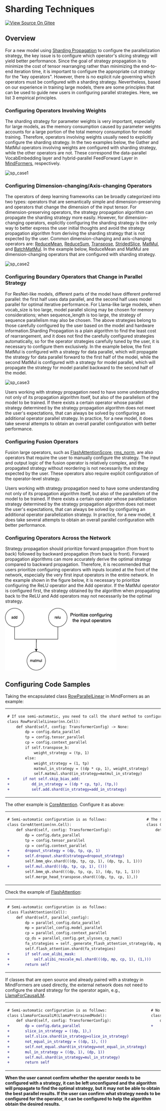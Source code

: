 # Sharding Techniques

[![View Source On Gitee](https://mindspore-website.obs.cn-north-4.myhuaweicloud.com/website-images/master/resource/_static/logo_source_en.svg)](https://gitee.com/mindspore/docs/blob/master/docs/mindspore/source_en/model_train/parallel/split_technique.md)

## Overview

For a new model using [Sharding Propagation](https://www.mindspore.cn/docs/en/master/model_train/parallel/sharding_propagation.html) to configure the parallelization strategy, the key issue is to configure which operator's slicing strategy will yield better performance. Since the goal of strategy propagation is to minimize the cost of tensor rearranging rather than minimizing the end-to-end iteration time, it is important to configure the appropriate cut strategy for the "key operators". However, there is no explicit rule governing which operators must be configured with a sharding strategy. Nevertheless, based on our experience in training large models, there are some principles that can be used to guide new users in configuring parallel strategies. Here, we list 3 empirical principles.

### Configuring Operators Involving Weights

The sharding strategy for parameter weights is very important, especially for large models, as the memory consumption caused by parameter weights accounts for a large portion of the total memory consumption for model training. Therefore, operators involving weights usually need to explicitly configure the sharding strategy. In the two examples below, the Gather and MatMul operators involving weights are configured with sharding strategy, while the other operators are not. These correspond the data-parallel VocabEmbedding layer and hybrid-parallel FeedForward Layer in [MindFormers](https://gitee.com/mindspore/mindformers/blob/master/mindformers/modules/transformer/transformer.py), respectively.

![sp_case1](https://mindspore-website.obs.cn-north-4.myhuaweicloud.com/website-images/master/docs/mindspore/source_en/model_train/parallel/images/sp_case1.png "Configuring Operators Involving Weights")

### Configuring Dimension-changing/Axis-changing Operators

The operators of deep learning frameworks can be broadly categorized into two types: operators that are semantically simple and dimension-preserving and operators that change the dimension of the input tensor. For dimension-preserving operators, the strategy propagation algorithm can propagate the sharding strategy more easily. However, for dimension-changing operators, explicitly configuring the sharding strategy is the only way to better express the user initial thoughts and avoid the strategy propagation algorithm from deriving the sharding strategy that is not expected by the user. Common dimension-changing and axis-changing operators are: [ReduceMean](https://www.mindspore.cn/docs/en/master/api_python/ops/mindspore.ops.ReduceMean.html), [ReduceSum](https://www.mindspore.cn/docs/en/master/api_python/ops/mindspore.ops.ReduceSum.html), [Transpose](https://www.mindspore.cn/docs/en/master/api_python/ops/mindspore.ops.Transpose.html), [StridedSlice](https://www.mindspore.cn/docs/en/master/api_python/ops/mindspore.ops.StridedSlice.html), [MatMul](https://www.mindspore.cn/docs/en/master/api_python/ops/mindspore.ops.MatMul.html), and [BatchMatMul](https://www.mindspore.cn/docs/en/master/api_python/ops/mindspore.ops.BatchMatMul.html). In the example below, ReduceMean and MatMul are dimension-changing operators that are configured with sharding strategy.

![sp_case2](https://mindspore-website.obs.cn-north-4.myhuaweicloud.com/website-images/master/docs/mindspore/source_en/model_train/parallel/images/sp_case2.png "Configuring Dimension-changing Operators")

### Configuring Boundary Operators that Change in Parallel Strategy

For ResNet-like models, different parts of the model have different preferred parallel: the first half uses data parallel, and the second half uses model parallel for optimal iterative performance. For Llama-like large models, when vocab_size is too large, model parallel slicing may be chosen for memory considerations; when sequence_length is too large, the strategy of sequence parallelism may also be chosen. The above strategies belong to those carefully configured by the user based on the model and hardware information.Sharding Propagation is a plain algorithm to find the least cost of rearrangement, and it does not find the carefully configured strategies automatically, so for the operator strategies carefully tuned by the user, it is necessary to configure them exclusively. In the example below, the first MatMul is configured with a strategy for data parallel, which will propagate the strategy for data parallel forward to the first half of the model, while the second MatMul is configured with a strategy for model parallel, which will propagate the strategy for model parallel backward to the second half of the model.

![sp_case3](https://mindspore-website.obs.cn-north-4.myhuaweicloud.com/website-images/master/docs/mindspore/source_en/model_train/parallel/images/sp_case3.png "Configuring Boundary Operators that Change in Parallel Method")

Users working with strategy propagation need to have some understanding not only of its propagation algorithm itself, but also of the parallelism of the model to be trained. If there exists a certain operator whose parallel strategy determined by the strategy propagation algorithm does not meet the user's expectations, that can always be solved by configuring an additional operator parallel strategy. In practice, for a new model, it does take several attempts to obtain an overall parallel configuration with better performance.

### Configuring Fusion Operators

Fusion large operators, such as [FlashAttentionScore](https://www.mindspore.cn/lite/api/en/master/generate/classmindspore_ops_FlashAttentionScore.html#exhale-class-classmindspore-ops-flashattentionscore), [rms_norm](https://www.mindspore.cn/docs/en/master/api_python/ops/mindspore.ops.rms_norm.html), are also operators that require the user to manually configure the strategy. The input and output logic of the fusion operator is relatively complex, and the propagated strategy without reordering is not necessarily the strategy expected by the user. These operators also require explicit configuration of the operator-level strategy.

Users working with strategy propagation need to have some understanding not only of its propagation algorithm itself, but also of the parallelism of the model to be trained. If there exists a certain operator whose parallelization strategy determined by the strategy propagation algorithm does not meet the user's expectations, that can always be solved by configuring an additional operator parallelization strategy. In practice, for a new model, it does take several attempts to obtain an overall parallel configuration with better performance.

### Configuring Operators Across the Network

Strategy propagation should prioritize forward propagation (from front to back) followed by backward propagation (from back to front). Forward propagation algorithms can more accurately derive the optimal strategy compared to backward propagation. Therefore, it is recommended that users prioritize configuring operators with inputs located at the front of the network, especially the very first input operators in the entire network. In the example shown in the figure below, it is necessary to prioritize configuring the ReLU operator and the Add operator. If the MatMul operator is configured first, the strategy obtained by the algorithm when propagating back to the ReLU and Add operators may not necessarily be the optimal strategy.

![sp_case4_zh](./images/sp_case4.png "prioritize configuring input operators")

## Configuring Code Samples

Taking the encapsulated class [RowParallelLinear](https://gitee.com/mindspore/mindformers/blob/dev/mindformers/experimental/graph/tensor_parallel/layers.py) in MindFormers as an example:

<table>
<tr>
<td valign='top'>

```diff
# If use semi-automatic, you need to call the shard method to configure the strategy for all operators
class RowParallelLinear(nn.Cell):
    def shard(self, config: TransformerConfig) -> None:
        dp = config.data_parallel
        tp = config.tensor_parallel
        cp = config.context_parallel
        if self.transpose_b:
            weight_strategy = (tp, 1)
        else:
            weight_strategy = (1, tp)
            matmul_in_strategy = ((dp * cp, 1), weight_strategy)
            self.matmul.shard(in_strategy=matmul_in_strategy)
+      if not self.skip_bias_add:
+          dd_in_strategy = ((dp * cp, tp), (tp,))
+          self.add.shard(in_strategy=add_in_strategy)
```

</td>
<td valign='top'>

```diff
# Instead, using strategy propagation, only the strategy of one of the MatMul operators needs to be configured, and there is no need to configure the Add operator:
class RowParallelLinear(nn.Cell):
    def shard(self, config: TransformerConfig) -> None:
        dp = config.data_parallel
        tp = config.tensor_parallel
        cp = config.context_parallel
        if self.transpose_b:
            weight_strategy = (tp, 1)
        else:
            weight_strategy = (1, tp)
            matmul_in_strategy = ((dp * cp, 1), weight_strategy)
            self.matmul.shard(in_strategy=matmul_in_strategy)
```

</td>
</tr>
</table>

The other example is [CoreAttention](https://gitee.com/mindspore/mindformers/blob/dev/mindformers/experimental/graph/transformer/transformer.py). Configure it as above:
<table>
<tr>
<td valign='top'>

```diff
# Semi-automatic configuration is as follows:
class CoreAttention(nn.Cell):
    def shard(self, config: TransformerConfig):
        dp = config.data_parallel
        tp = config.tensor_parallel
        cp = config.context_parallel
+       dropout_strategy = (dp, tp, cp, 1)
+       self.dropout.shard(strategy=dropout_strategy)
        self.bmm_qkv.shard(((dp, tp, cp, 1), (dp, tp, 1, 1)))
+       self.mul.shard(((dp, tp, cp, 1), ()))
        self.bmm_qk.shard(((dp, tp, cp, 1), (dp, tp, 1, 1)))
        self.merge_head_transpose.shard(((dp, tp, cp, 1),))
```

</td>
<td valign='top'>

```diff
# The strategy propagation configuration code is as follows, and only the Matmul and Transpose operators need to be configured:
class CoreAttention(nn.Cell):
    def shard(self, config: TransformerConfig):
        dp = config.data_parallel
        tp = config.tensor_parallel
        cp = config.context_parallel
        self.bmm_qkv.shard(((dp, tp, cp, 1), (dp, tp, 1, 1)))
        self.bmm_qk.shard(((dp, tp, cp, 1), (dp, tp, 1, 1)))
        self.merge_head_transpose.shard(((dp, tp, cp, 1),))
```

</td>
</tr>
</table>

Check the example of [FlashAttention](https://gitee.com/mindspore/mindformers/blob/dev/mindformers/modules/flash_attention.py):
<table>
<tr>
<td valign='top'>

```diff
# Semi-automatic configuration is as follows:
class FlashAttention(Cell):
    def shard(self, parallel_config):
        dp = parallel_config.data_parallel
        mp = parallel_config.model_parallel
        cp = parallel_config.context_parallel
        cp_ds = parallel_config.get_ulysses_cp_num()
        fa_strategies = self._generate_flash_attention_strategy(dp, mp, cp, cp_ds)
        self.flash_attention.shard(fa_strategies)
+       if self.use_alibi_mask:
+           self.alibi_rescale_mul.shard(((dp, mp, cp, 1), (1,)))
+       return self
```

</td>
<td valign='top'>

```diff
# The strategy propagation configuration code is as follows, which requires the FlashAttentionScore operator to be configured and does not require the Mul operator to be configured:
class FlashAttention(Cell):
    def shard(self, parallel_config):
        dp = parallel_config.data_parallel
        mp = parallel_config.model_parallel
        cp = parallel_config.context_parallel
        cp_ds = parallel_config.get_ulysses_cp_num()
        fa_strategies = self._generate_flash_attention_strategy(dp, mp, cp, cp_ds)
        self.flash_attention.shard(fa_strategies)
        return self
```

</td>
</tr>
</table>

If classes that are open source and already paired with a strategy in MindFormers are used directly, the external network does not need to configure the shard strategy for the operator again, e.g., [LlamaForCausalLM](https://gitee.com/mindspore/mindformers/blob/dev/mindformers/models/llama/llama.py).
<table>
<tr>
<td valign='top'>

```diff
# Semi-automatic configuration is as follows:
class LlamaForCausalLM(LlamaPretrainedModel):
    def shard(self, config: TransformerConfig):
+       dp = config.data_parallel
+       slice_in_strategy = ((dp, 1),)
+       self.slice.shard(in_strategy=slice_in_strategy)
+       not_equal_in_strategy = ((dp, 1), ())
+       self.not_equal.shard(in_strategy=not_equal_in_strategy)
+       mul_in_strategy = ((dp, 1), (dp, 1))
+       self.mul.shard(in_strategy=mul_in_strategy)
+       return self
```

</td>
<td valign='top'>

```diff
# No other operator strategies need to be configured to use strategy propagation
class LlamaForCausalLM(LlamaPretrainedModel):
    def shard(self, config: TransformerConfig):
+       pass
```

</td>
</tr>
</table>

**When the user cannot confirm whether the operator needs to be configured with a strategy, it can be left unconfigured and the algorithm will propagate to find the optimal strategy, but it may not be able to obtain the best parallel results. If the user can confirm what strategy needs to be configured for the operator, it can be configured to help the algorithm obtain the desired results.**